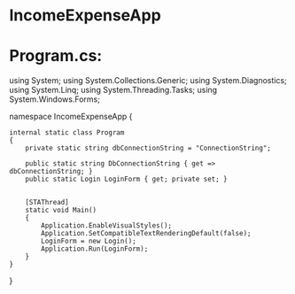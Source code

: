 # IncomeExpenseApp


# Program.cs:

using System;
using System.Collections.Generic;
using System.Diagnostics;
using System.Linq;
using System.Threading.Tasks;
using System.Windows.Forms;

namespace IncomeExpenseApp
{

    internal static class Program
    {
        private static string dbConnectionString = "ConnectionString";

        public static string DbConnectionString { get => dbConnectionString; }
        public static Login LoginForm { get; private set; }


        [STAThread]
        static void Main()
        {
            Application.EnableVisualStyles();
            Application.SetCompatibleTextRenderingDefault(false);
            LoginForm = new Login();
            Application.Run(LoginForm);
        }
    }
}
 
